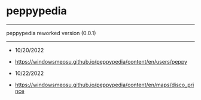 # peppypedia
<hr>
  peppypedia
      reworked version (0.0.1)
     <hr> 

* 10/20/2022
- https://windowsmeosu.github.io/peppypedia/content/en/users/peppy
* 10/22/2022
- https://windowsmeosu.github.io/peppypedia/content/en/maps/disco_prince
    
